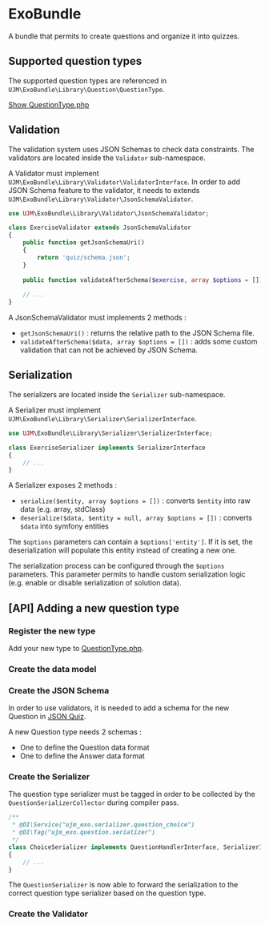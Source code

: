 # ExoBundle

A bundle that permits to create questions and organize it into quizzes.

## Supported question types

The supported question types are referenced in `UJM\ExoBundle\Library\Question\QuestionType`.

[Show QuestionType.php](Library/Question/QuestionType.php)

## Validation

The validation system uses JSON Schemas to check data constraints.
The validators are located inside the `Validator` sub-namespace.

A Validator must implement `UJM\ExoBundle\Library\Validator\ValidatorInterface`.
In order to add JSON Schema feature to the validator, it needs to extends `UJM\ExoBundle\Library\Validator\JsonSchemaValidator`.

```php
use UJM\ExoBundle\Library\Validator\JsonSchemaValidator;

class ExerciseValidator extends JsonSchemaValidator
{
    public function getJsonSchemaUri()
    {
        return 'quiz/schema.json';
    }
    
    public function validateAfterSchema($exercise, array $options = []) {}
    
    // ...
}
```

A JsonSchemaValidator must implements 2 methods : 
- `getJsonSchemaUri()` : returns the relative path to the JSON Schema file.
- `validateAfterSchema($data, array $options = [])` : adds some custom validation that can not be achieved by JSON Schema.

## Serialization

The serializers are located inside the `Serializer` sub-namespace.

A Serializer must implement `UJM\ExoBundle\Library\Serializer\SerializerInterface`.

```php
use UJM\ExoBundle\Library\Serializer\SerializerInterface;

class ExerciseSerializer implements SerializerInterface
{
    // ...
}
```

A Serializer exposes 2 methods : 
- `serialize($entity, array $options = [])` : converts `$entity` into raw data (e.g. array, stdClass)
- `deserialize($data, $entity = null, array $options = [])` : converts `$data` into symfony entities

The `$options` parameters can contain a `$options['entity']`. If it is set, the deserialization will populate this entity
instead of creating a new one.

The serialization process can be configured through the `$options` parameters.
This parameter permits to handle custom serialization logic (e.g. enable or disable serialization of solution data).

## [API] Adding a new question type

### Register the new type

Add your new type to [QuestionType.php](Library/Question/QuestionType.php).

### Create the data model

### Create the JSON Schema

In order to use validators, it is needed to add a schema for the new Question in [JSON Quiz](https://github.com/json-quiz/json-quiz).

A new Question type needs 2 schemas : 
- One to define the Question data format
- One to define the Answer data format

### Create the Serializer

The question type serializer must be tagged in order to be collected by the `QuestionSerializerCollector`
during compiler pass.

```php
/**
 * @DI\Service("ujm_exo.serializer.question_choice")
 * @DI\Tag("ujm_exo.question.serializer")
 */
class ChoiceSerializer implements QuestionHandlerInterface, SerializerInterface
{
    // ...
}
```

The `QuestionSerializer` is now able to forward the serialization to the correct question type serializer based 
on the question type.

### Create the Validator
